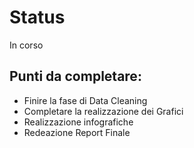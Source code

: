 # Status
In corso
## Punti da completare:
- Finire la fase di Data Cleaning
- Completare la realizzazione dei Grafici
- Realizzazione infografiche
- Redeazione Report Finale
